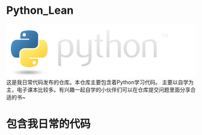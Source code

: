 # Python_Lean
![](image/python-logo@2x.png)
这是我日常代码发布的仓库。本仓库主要包含着Python学习代码。
主要以自学为主，电子课本比较多。有兴趣一起自学的小伙伴们可以在仓库提交问题里面分享合适的书~

# 包含我日常的代码

